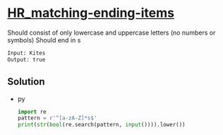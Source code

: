 # [HR_matching-ending-items](https://www.hackerrank.com/challenges/matching-ending-items)

Should consist of only lowercase and uppercase letters (no numbers or symbols)
Should end in s

```txt
Input: Kites
Output: true
```

## Solution

* py

  ```py
  import re
  pattern = r'^[a-zA-Z]*s$'
  print(str(bool(re.search(pattern, input()))).lower())
  ```
